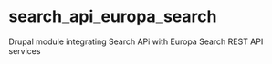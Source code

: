 # search_api_europa_search
Drupal module integrating Search APi with Europa Search REST API services
